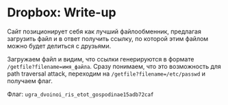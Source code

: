 # Dropbox: Write-up

Сайт позиционирует себя как лучший файлообменник, предлагая загрузить 
файл и в ответ получить ссылку, по которой этим файлом можно будет делиться с друзьями.

Загружаем файл и видим, что ссылки генерируются в формате `/getfile?filename=имя_файла`. 
Сразу понимаем, что это возможность для path traversal attack, переходим на 
`/getfile?filename=/etc/passwd` и получаем флаг.

Флаг: `ugra_dvoinoi_ris_etot_gospodinae15adb72caf`
